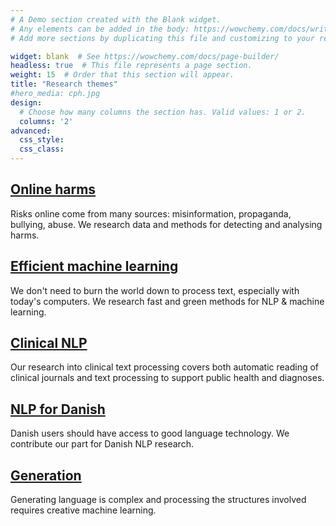 ```yaml
---
# A Demo section created with the Blank widget.
# Any elements can be added in the body: https://wowchemy.com/docs/writing-markdown-latex/
# Add more sections by duplicating this file and customizing to your requirements.

widget: blank  # See https://wowchemy.com/docs/page-builder/
headless: true  # This file represents a page section.
weight: 15  # Order that this section will appear.
title: "Research themes"
#hero_media: cph.jpg
design:
  # Choose how many columns the section has. Valid values: 1 or 2.
  columns: '2'
advanced:
  css_style:
  css_class:
---
```



## [Online harms](project/onlineharms)

Risks online come from many sources: misinformation, propaganda, bullying, abuse. We research data and methods for detecting and analysing harms.

## [Efficient machine learning](project/efficient)

We don't need to burn the world down to process text, especially with today's computers. We research fast and green methods for NLP &amp; machine learning.

## [Clinical NLP](project/clinical)

Our research into clinical text processing covers both automatic reading of clinical journals and text processing to support public health and diagnoses.

## [NLP for Danish](project/danish)

Danish users should have access to good language technology. We contribute our part for Danish NLP research.

## [Generation](project/generation)

Generating language is complex and processing the structures involved requires creative machine learning.